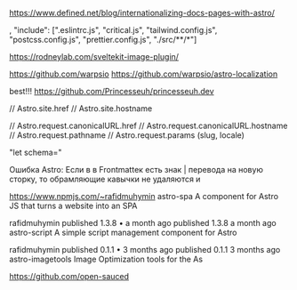 https://www.defined.net/blog/internationalizing-docs-pages-with-astro/

,
"include": [".eslintrc.js", "critical.js", "tailwind.config.js", "postcss.config.js", "prettier.config.js", "./src/**/*"]

https://rodneylab.com/sveltekit-image-plugin/

https://github.com/warpsio
https://github.com/warpsio/astro-localization

best!!!
https://github.com/Princesseuh/princesseuh.dev

// Astro.site.href
// Astro.site.hostname

// Astro.request.canonicalURL.href
// Astro.request.canonicalURL.hostname
// Astro.request.pathname
// Astro.request.params (slug, locale)

<script define:vars={{ schema }} type="application/ld+json">{schema}</script>

"let schema="

Ошибка Astro: Если в в Frontmatteк есть знак | перевода на новую сторку, то обрамляющие кавычки не удаляются
и

https://www.npmjs.com/~rafidmuhymin
astro-spa
A component for Astro JS that turns a website into an SPA

rafidmuhymin
published 1.3.8 • a month ago
published 1.3.8 a month ago
astro-script
A simple script management component for Astro

rafidmuhymin
published 0.1.1 • 3 months ago
published 0.1.1 3 months ago
astro-imagetools
Image Optimization tools for the As

https://github.com/open-sauced
